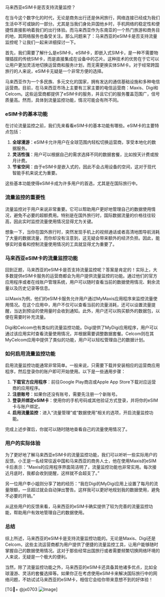 马来西亚eSIM卡是否支持流量监控？

在当今这个数字化的时代，无论是商务出行还是休闲旅行，网络连接已经成为我们生活中不可或缺的一部分。尤其是当我们身处异国他乡时，手机网络的稳定性和便捷性直接影响着我们的出行体验。而马来西亚作为东南亚的一个热门旅游和商务目的地，其网络服务也备受关注。那么问题来了：马来西亚的eSIM卡是否支持流量监控呢？让我们一起来详细探讨一下。

首先，我们需要了解什么是eSIM卡。eSIM卡，即嵌入式SIM卡，是一种不需要物理插拔的传统SIM卡，而是直接集成在设备中的芯片。这种技术的优势在于它可以让用户更加灵活地切换运营商和服务计划，而无需更换实体SIM卡。对于经常跨国旅行的人来说，eSIM卡无疑是一个非常方便的选择。

马来西亚作为一个多民族、多元文化的国家，拥有发达的通信基础设施和多种电信运营商。目前，在马来西亚市场上主要有三家主要的电信运营商：Maxis、Digi和Celcom。这些运营商都提供了eSIM卡的服务，并且它们的服务覆盖范围广，信号质量高。然而，具体到流量监控功能，情况可能会有所不同。

### eSIM卡的基本功能

在讨论流量监控之前，我们先来看看eSIM卡的基本功能有哪些。eSIM卡的主要特点包括：

1. **全球漫游**：eSIM卡允许用户在全球范围内轻松切换运营商，享受本地化的数据服务。
2. **灵活性强**：用户可以根据自己的需求选择不同的数据套餐，比如按天计费或按月计费。
3. **节省空间**：由于eSIM卡是嵌入式的，因此不会占用设备的空间，这对于现代智能手机来说尤为重要。

这些基本功能使得eSIM卡成为许多用户的首选，尤其是在国际旅行中。

### 流量监控的重要性

流量监控对于用户来说非常重要。它可以帮助用户更好地管理自己的数据使用情况，避免不必要的超额费用。特别是在国外旅行时，国际数据流量的价格往往较高，因此实时监控流量使用情况显得尤为关键。

想象一下，当你在国外旅行时，突然发现手机上的视频通话或者高清地图导航消耗了大量的数据流量，而你却没有注意到，这无疑会带来额外的经济负担。因此，能够实时查看和控制流量使用情况的工具就显得尤为重要了。

### 马来西亚eSIM卡的流量监控功能

回到正题，马来西亚的eSIM卡是否支持流量监控呢？答案是肯定的！实际上，大多数提供eSIM卡服务的运营商都会为用户提供流量监控的功能。通过他们的官方应用程序或者在线账户管理系统，用户可以随时查看当前的数据使用情况、剩余流量以及历史记录等信息。

以Maxis为例，他们的eSIM卡服务允许用户通过MyMaxis应用程序来监控流量使用情况。在这个应用中，用户不仅可以查看当前的流量消耗，还可以设置流量提醒，当达到预设的使用量时会收到通知。此外，用户还可以购买额外的数据包，以便在需要时补充流量。

Digi和Celcom也有类似的流量监控功能。Digi提供了MyDigi应用程序，用户可以通过该应用实时查看流量使用情况，并根据需要调整数据套餐。Celcom则在其MyCelcom应用中提供了类似的功能，用户可以轻松管理自己的数据计划。

### 如何启用流量监控功能

启用流量监控功能通常非常简单。一般来说，只需要下载并安装相应的运营商应用程序，然后登录你的账户即可开始使用。以下是一些通用步骤：

1. **下载官方应用程序**：前往Google Play商店或Apple App Store下载对应运营商的应用程序。
2. **注册账号**：如果你还没有账号，需要先注册一个新账号。
3. **登录并绑定eSIM卡**：使用你的手机号码或其他验证方式登录，并将你的eSIM卡与账户绑定。
4. **启用流量监控**：进入“流量管理”或“数据使用”相关的选项，开启流量监控功能。

完成上述步骤后，你就可以随时随地查看自己的流量使用情况了。

### 用户的实际体验

为了更好地了解马来西亚eSIM卡的流量监控功能，我们可以听听一些实际用户的反馈。小王是一名经常往返中国和马来西亚的商务人士，他在使用Maxis的eSIM卡后表示：“Maxis的应用程序界面简洁明了，流量监控功能也非常实用。每次接近月底时，我都会收到提醒，这样就不会超支了。”

另一位用户李小姐则分享了她的经历：“我在Digi的MyDigi应用上设置了每月的流量限额，一旦超过就会自动弹出警告。这样我可以更好地规划我的数据使用，避免不必要的开销。”

从这些用户的反馈来看，马来西亚的eSIM卡确实提供了较为完善的流量监控功能，帮助用户有效地管理自己的数据使用。

### 总结

综上所述，马来西亚的eSIM卡是支持流量监控功能的。无论是Maxis、Digi还是Celcom，这些主流运营商都为用户提供了便捷的流量监控工具，让用户能够随时掌握自己的数据使用情况。这对于那些经常出国旅行或者需要频繁切换网络环境的人来说，无疑是一个极大的便利。

当然，除了流量监控功能之外，马来西亚的eSIM卡还具备其他诸多优点，比如全球漫游、灵活的套餐选择等。如果你正在考虑使用eSIM卡来解决国际旅行中的网络问题，不妨试试马来西亚的eSIM卡，相信它会给你带来意想不到的好体验！

[TG💪+ @jx0703 ![Image](https://github.com/user-attachments/assets/dbca1d08-cadb-493c-b0ec-ad6f7a83f270)]